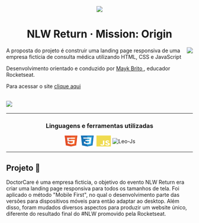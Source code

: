 <div align="center">
  <img src="https://user-images.githubusercontent.com/86934921/168910075-a7efe805-8b67-44e1-ab25-9800f55a7ca4.png">
</div>

<h1 align="center">
  NLW Return · Mission: Origin
</h1>
 
<div>
  <img align="right" src="https://user-images.githubusercontent.com/86934921/168911954-bed3b981-285d-40b3-a51f-41846d46502e.png">
  <p align="left">
    A proposta do projeto é construir uma landing page responsiva de uma empresa fictícia de consulta médica utilizando HTML, CSS e JavaScript
  </p>
  <p>
      Desenvolvimento orientado e conduzido por
    <a href="https://maykbrito.dev/">
      Mayk Brito
    </a>, educador Rocketseat.
  </p>
<p>
  Para acessar o site <a href="https://olaleonardoamaral.github.io/doctorcare/" target="_blank" real="external">clique aqui</a>
</p>
</div>

<br>

<div>
  <img src="https://user-images.githubusercontent.com/86934921/169287204-f232e87b-8af5-4efb-9643-44c40a8301df.gif">
</div>

---
<h3 align="center">
  Linguagens e ferramentas utilizadas
</h3>
<div align="center">
  <img align="center" alt="Leo-HTML" height="30" width="40" src="https://raw.githubusercontent.com/devicons/devicon/master/icons/html5/html5-original.svg">
  <img align="center" alt="Leo-CSS" height="30" width="40" src="https://raw.githubusercontent.com/devicons/devicon/master/icons/css3/css3-original.svg">
  <img align="center" alt="Leo-Js" height="30" width="40" src="https://raw.githubusercontent.com/devicons/devicon/master/icons/javascript/javascript-plain.svg">
  <img align="center" alt="Leo-Js" height="30" width="40" src="https://scrollrevealjs.org/img/logomark.svg">
</div>  

---

<h2>
  Projeto 📖
</h2>

<p>
  DoctorCare é uma empresa ficticia, o objetivo do evento NLW Return era criar uma landing page responsiva para todos os tamanhos de tela. Foi aplicado o método "Mobile First", no qual o desenvolvimento parte das versões para dispositivos móveis para então adaptar ao desktop. Além disso, foram mudados diversos aspectos para produzir um website único, diferente do resultado final do #NLW promovido pela Rocketseat.
</p>
